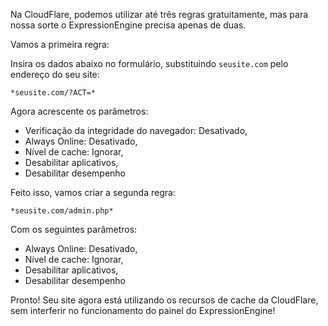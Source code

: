 Na CloudFlare, podemos utilizar até três regras gratuitamente, mas para nossa sorte o ExpressionEngine precisa apenas de duas.

Vamos a primeira regra:

Insira os dados abaixo no formulário, substituindo ```seusite.com``` pelo endereço do seu site:

```
*seusite.com/?ACT=*
```

Agora acrescente os parâmetros: 

- Verificação da integridade do navegador: Desativado,
- Always Online: Desativado, 
- Nível de cache: Ignorar,
- Desabilitar aplicativos, 
- Desabilitar desempenho
	
Feito isso, vamos criar a segunda regra:
	
```	
*seusite.com/admin.php*
```

Com os seguintes parâmetros:

- Always Online: Desativado, 
- Nível de cache: Ignorar, 
- Desabilitar aplicativos, 
- Desabilitar desempenho

Pronto! Seu site agora está utilizando os recursos de cache da CloudFlare, sem interferir no funcionamento do painel do ExpressionEngine!
